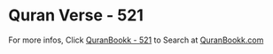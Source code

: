 # Quran Verse - 521 

For more infos, Click [QuranBookk - 521](https://www.quranbookk.com/quran/search?q=521) to Search at [QuranBookk.com](http://quranbookk.com/)